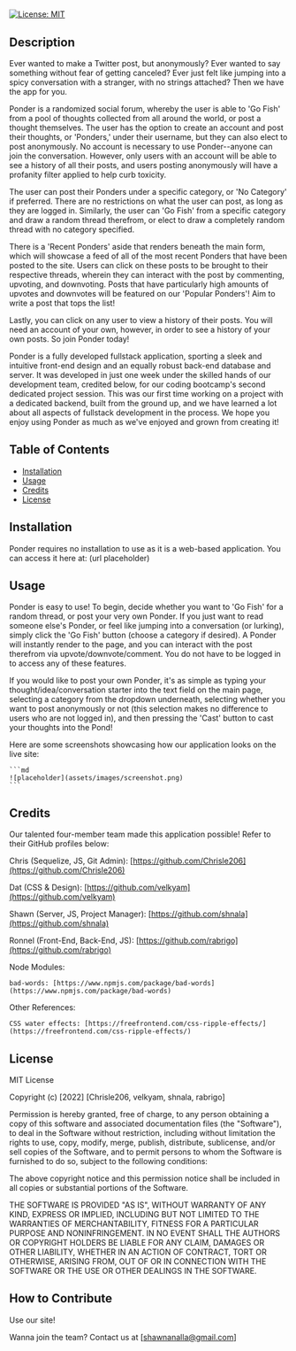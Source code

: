 # <Ponder>

[![License: MIT](https://img.shields.io/badge/License-MIT-yellow.svg)](https://opensource.org/licenses/MIT)

## Description

Ever wanted to make a Twitter post, but anonymously? Ever wanted to say something without fear of getting canceled? Ever just felt like jumping into a spicy conversation with a stranger, with no strings attached? Then we have the app for you.

Ponder is a randomized social forum, whereby the user is able to 'Go Fish' from a pool of thoughts collected from all around the world, or post a thought themselves. The user has the option to create an account and post their thoughts, or 'Ponders,' under their username, but they can also elect to post anonymously. No account is necessary to use Ponder--anyone can join the conversation. However, only users with an account will be able to see a history of all their posts, and users posting anonymously will have a profanity filter applied to help curb toxicity.

The user can post their Ponders under a specific category, or 'No Category' if preferred. There are no restrictions on what the user can post, as long as they are logged in. Similarly, the user can 'Go Fish' from a specific category and draw a random thread therefrom, or elect to draw a completely random thread with no category specified.

There is a 'Recent Ponders' aside that renders beneath the main form, which will showcase a feed of all of the most recent Ponders that have been posted to the site. Users can click on these posts to be brought to their respective threads, wherein they can interact with the post by commenting, upvoting, and downvoting. Posts that have particularly high amounts of upvotes and downvotes will be featured on our 'Popular Ponders'! Aim to write a post that tops the list!

Lastly, you can click on any user to view a history of their posts. You will need an account of your own, however, in order to see a history of your own posts. So join Ponder today!

Ponder is a fully developed fullstack application, sporting a sleek and intuitive front-end design and an equally robust back-end database and server. It was developed in just one week under the skilled hands of our development team, credited below, for our coding bootcamp's second dedicated project session. This was our first time working on a project with a dedicated backend, built from the ground up, and we have learned a lot about all aspects of fullstack development in the process. We hope you enjoy using Ponder as much as we've enjoyed and grown from creating it!


## Table of Contents

- [Installation](#installation)
- [Usage](#usage)
- [Credits](#credits)
- [License](#license)

## Installation

Ponder requires no installation to use as it is a web-based application. You can access it here at:
(url placeholder)

## Usage

Ponder is easy to use! To begin, decide whether you want to 'Go Fish' for a random thread, or post your very own Ponder. If you just want to read someone else's Ponder, or feel like jumping into a conversation (or lurking), simply click the 'Go Fish' button (choose a category if desired). A Ponder will instantly render to the page, and you can interact with the post therefrom via upvote/downvote/comment. You do not have to be logged in to access any of these features.

If you would like to post your own Ponder, it's as simple as typing your thought/idea/conversation starter into the text field on the main page, selecting a category from the dropdown underneath, selecting whether you want to post anonymously or not (this selection makes no difference to users who are not logged in), and then pressing the 'Cast' button to cast your thoughts into the Pond!

Here are some screenshots showcasing how our application looks on the live site:

    ```md
    ![placeholder](assets/images/screenshot.png)
    ```

## Credits

Our talented four-member team made this application possible! Refer to their GitHub profiles below:

Chris (Sequelize, JS, Git Admin): [https://github.com/Chrisle206](https://github.com/Chrisle206)

Dat (CSS & Design): [https://github.com/velkyam](https://github.com/velkyam)

Shawn (Server, JS, Project Manager): [https://github.com/shnala](https://github.com/shnala)

Ronnel (Front-End, Back-End, JS): [https://github.com/rabrigo](https://github.com/rabrigo)

Node Modules:

    bad-words: [https://www.npmjs.com/package/bad-words](https://www.npmjs.com/package/bad-words) 

Other References: 

    CSS water effects: [https://freefrontend.com/css-ripple-effects/](https://freefrontend.com/css-ripple-effects/)

## License

MIT License

Copyright (c) [2022] [Chrisle206, velkyam, shnala, rabrigo]

Permission is hereby granted, free of charge, to any person obtaining a copy
of this software and associated documentation files (the "Software"), to deal
in the Software without restriction, including without limitation the rights
to use, copy, modify, merge, publish, distribute, sublicense, and/or sell
copies of the Software, and to permit persons to whom the Software is
furnished to do so, subject to the following conditions:

The above copyright notice and this permission notice shall be included in all
copies or substantial portions of the Software.

THE SOFTWARE IS PROVIDED "AS IS", WITHOUT WARRANTY OF ANY KIND, EXPRESS OR
IMPLIED, INCLUDING BUT NOT LIMITED TO THE WARRANTIES OF MERCHANTABILITY,
FITNESS FOR A PARTICULAR PURPOSE AND NONINFRINGEMENT. IN NO EVENT SHALL THE
AUTHORS OR COPYRIGHT HOLDERS BE LIABLE FOR ANY CLAIM, DAMAGES OR OTHER
LIABILITY, WHETHER IN AN ACTION OF CONTRACT, TORT OR OTHERWISE, ARISING FROM,
OUT OF OR IN CONNECTION WITH THE SOFTWARE OR THE USE OR OTHER DEALINGS IN THE
SOFTWARE.


## How to Contribute

Use our site!

Wanna join the team? Contact us at [shawnanalla@gmail.com]